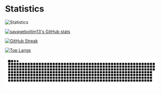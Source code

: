 <!--<a href="https://github.com/anuraghazra/github-readme-stats">
  <img align="center" src="https://github-readme-stats.vercel.app/api/pin/?username=Savageboitim13&repo=Savageboitim13&theme=tokyonight" />
</a>-->

# Statistics

![Statistics](https://github-profile-summary-cards.vercel.app/api/cards/profile-details?username=Savageboitim13&theme=tokyonight)

[![savageboitim13's GitHub stats](https://github-readme-stats.vercel.app/api?username=savageboitim13&count_private=true&show_icons=true&theme=tokyonight&border_color=1A1B27)](https://github.com/anuraghazra/github-readme-stats)

[![GitHub Streak](https://github-readme-streak-stats.herokuapp.com?user=Savageboitim13&theme=tokyonight&border=1A1B27)](https://git.io/streak-stats)

[![Top Langs](https://github-readme-stats.vercel.app/api/top-langs/?username=Savageboitim123&layout=compact&theme=tokyonight&border_color=1A1B27)](https://github.com/anuraghazra/github-readme-stats)

![Snake Gif](https://github.com/Savageboitim13/Savageboitim13/blob/output/github-contribution-grid-snake.svg)





































































<!--
All Themes: https://github.com/anuraghazra/github-readme-stats/blob/master/themes/README.md

S+ (top 1%), S (top 25%), A++ (top 45%), A+ (top 60%), and B+ (everyone)

**Savageboitim13/Savageboitim13** is a ✨ _special_ ✨ repository because its `README.md` (this file) appears on your GitHub profile.

Here are some ideas to get you started:

- 🔭 I’m currently working on ...
- 🌱 I’m currently learning ...
- 👯 I’m looking to collaborate on ...
- 🤔 I’m looking for help with ...
- 💬 Ask me about ...
- 📫 How to reach me: ...
- 😄 Pronouns: ...
- ⚡ Fun fact: ...
-->
